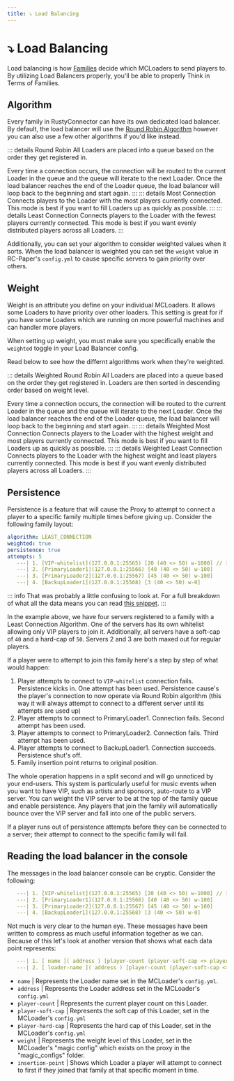 ```yaml
---
title: ⤵️ Load Balancing
---
```


# ⤵️ Load Balancing

Load balancing is how [Families](/rusty-connector/concepts/families.md) decide which MCLoaders to send players to.
By utilizing Load Balancers properly, you'll be able to properly <TheLawTag>Think in Terms of Families</TheLawTag>.

## Algorithm
Every family in RustyConnector can have its own dedicated load balancer.
By default, the load balancer will use the [Round Robin Algorithm](https://www.nginx.com/resources/glossary/round-robin-load-balancing/) however you can also use a few other algorithms if you'd like instead.

::: details Round Robin
All Loaders are placed into a queue based on the order they get registered in.

Every time a connection occurs, the connection will be routed to the current Loader in the queue and the queue will iterate to the next Loader. 
Once the load balancer reaches the end of the Loader queue, the load balancer will loop back to the beginning and start again.
:::
::: details Most Connection
Connects players to the Loader with the most players currently connected.
This mode is best if you want to fill Loaders up as quickly as possible.
:::
::: details Least Connection
Connects players to the Loader with the fewest players currently connected.
This mode is best if you want evenly distributed players across all Loaders.
:::

Additionally, you can set your algorithm to consider weighted values when it sorts. When the load balancer is weighted you can set the `weight` value in RC-Paper's `config.yml` to cause specific servers to gain priority over others.

## Weight
Weight is an attribute you define on your individual MCLoaders. It allows some Loaders to have priority over other loaders.
This setting is great for if you have some Loaders which are running on more powerful machines and can handler more players.

When setting up weight, you must make sure you specifically enable the `weighted` toggle in your Load Balancer config.

Read below to see how the differnt algorithms work when they're weighted.

::: details Weighted Round Robin
All Loaders are placed into a queue based on the order they get registered in.
Loaders are then sorted in descending order based on weight level.

Every time a connection occurs, the connection will be routed to the current Loader in the queue and the queue will iterate to the next Loader. 
Once the load balancer reaches the end of the Loader queue, the load balancer will loop back to the beginning and start again.
:::
::: details Weighted Most Connection
Connects players to the Loader with the highest weight and most players currently connected.
This mode is best if you want to fill Loaders up as quickly as possible.
:::
::: details Weighted Least Connection
Connects players to the Loader with the highest weight and least players currently connected.
This mode is best if you want evenly distributed players across all Loaders.
:::

## Persistence
Persistence is a feature that will cause the Proxy to attempt to connect a player to a specific family multiple times before giving up. Consider the following family layout:

```yml
algorithm: LEAST_CONNECTION
weighted: true
persistence: true
attempts: 5
   ---| 1. [VIP-whitelist](127.0.0.1:25565) [20 (40 <> 50) w-1000] // [!code warning]
   ---| 2. [PrimaryLoader1](127.0.0.1:25566) [40 (40 <> 50) w-100]
   ---| 3. [PrimaryLoader2](127.0.0.1:25567) [45 (40 <> 50) w-100]
   ---| 4. [BackupLoader1](127.0.0.1:25568) [3 (40 <> 50) w-0]
```
::: info
That was probably a little confusing to look at. For a full breakdown of what all the data means you can read [this snippet](#reading-the-load-balancer-in-the-console).
:::

In the example above, we have four servers registered to a family with a Least Connection Algorithm.
One of the servers has its own whitelist allowing only VIP players to join it.
Additionally, all servers have a soft-cap of `40` and a hard-cap of `50`. Servers 2 and 3 are both maxed out for regular players.

If a player were to attempt to join this family here's a step by step of what would happen:
1. Player attempts to connect to `VIP-whitelist` connection fails.
   Persistence kicks in. One attempt has been used. Persistence cause's the player's connection to now operate via Round Robin algorithm (this way it will always attempt to connect to a different server until its attempts are used up)
2. Player attempts to connect to PrimaryLoader1. Connection fails. Second attempt has been used.
3. Player attempts to connect to PrimaryLoader2. Connection fails. Third attempt has been used.
4. Player attempts to connect to BackupLoader1. Connection succeeds. Persistence shut's off.
5. Family insertion point returns to original position.

The whole operation happens in a split second and will go unnoticed by your end-users.
This system is particularly useful for music events when you want to have VIP, such as artists and sponsors, auto-route to a VIP server. You can weight the VIP server to be at the top of the family queue and enable persistence. Any players that join the family will automatically bounce over the VIP server and fall into one of the public servers.

If a player runs out of persistence attempts before they can be connected to a server; their attempt to connect to the specific family will fail.

## Reading the load balancer in the console
The messages in the load balancer console can be cryptic. Consider the following:

```yml
   ---| 1. [VIP-whitelist](127.0.0.1:25565) [20 (40 <> 50) w-1000] // [!code warning]
   ---| 2. [PrimaryLoader1](127.0.0.1:25566) [40 (40 <> 50) w-100]
   ---| 3. [PrimaryLoader2](127.0.0.1:25567) [45 (40 <> 50) w-100]
   ---| 4. [BackupLoader1](127.0.0.1:25568) [3 (40 <> 50) w-0]
```
Not much is very clear to the human eye. These messages have been written to compress as much useful information together as we can. Because of this let's look at another version that shows what each data point represents:

```yml
   ---| 1. [ name ]( address ) [player-count (player-soft-cap <> player-hard-cap) weight] // [!code warning]
   ---| 2. [ loader-name ]( address ) [player-count (player-soft-cap <> player-hard-cap) weight]
```
- `name` | Represents the Loader name set in the MCLoader's `config.yml`.
- `address` | Represents the Loader address set in the MCLoader's `config.yml`
- `player-count` | Represents the current player count on this Loader.
- `player-soft-cap` | Represents the soft cap of this Loader, set in the MCLoader's `config.yml`
- `player-hard-cap` | Represents the hard cap of this Loader, set in the MCLoader's `config.yml`
- `weight` | Represents the weight level of this Loader, set in the MCLoader's "magic config" which exists on the proxy in the "magic_configs" folder.
- `insertion-point` | Shows which Loader a player will attempt to connect to first if they joined that family at that specific moment in time.